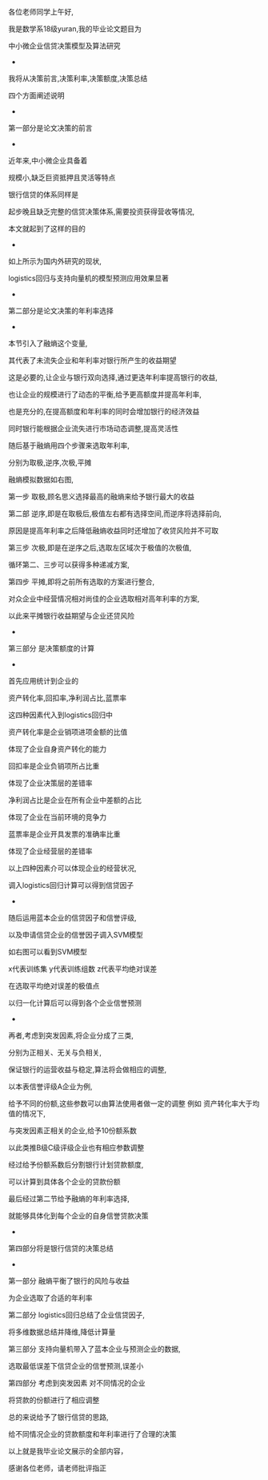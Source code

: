 各位老师同学上午好,

我是数学系18级yuran,我的毕业论文题目为

中小微企业信贷决策模型及算法研究

-

我将从决策前言,决策利率,决策额度,决策总结

四个方面阐述说明

-

第一部分是论文决策的前言

-

近年来,中小微企业具备着

规模小,缺乏巨资抵押且灵活等特点

银行信贷的体系同样是

起步晚且缺乏完整的信贷决策体系,需要投资获得营收等情况,

本文就起到了这样的目的

-

如上所示为国内外研究的现状,

logistics回归与支持向量机的模型预测应用效果显著

-

第二部分是论文决策的年利率选择

-

本节引入了融熵这个变量,

其代表了未流失企业和年利率对银行所产生的收益期望

这是必要的,让企业与银行双向选择,通过更迭年利率提高银行的收益,

也让企业的规模进行了动态的平衡,给予更高额度并提高年利率,

也是充分的,在提高额度和年利率的同时会增加银行的经济效益

同时银行能根据企业流失进行市场动态调整,提高灵活性

随后基于融熵用四个步骤来选取年利率,

分别为取极,逆序,次极,平摊

融熵模拟数据如右图,

第一步 取极,顾名思义选择最高的融熵来给予银行最大的收益

第二部 逆序,即是在取极后,极值左右都有选择空间,而逆序将选择前向,

原因是提高年利率之后降低融熵收益同时还增加了收贷风险并不可取

第三步 次极,即是在逆序之后,选取左区域次于极值的次极值,

循环第二、三步可以获得多种递减方案,

第四步 平摊,即将之前所有选取的方案进行整合,

对众企业中经营情况相对尚佳的企业选取相对高年利率的方案,

以此来平摊银行收益期望与企业还贷风险

-

第三部分 是决策额度的计算

-

首先应用统计到企业的

资产转化率,回扣率,净利润占比,蓝票率

这四种因素代入到logistics回归中

资产转化率是企业销项进项金额的比值 	
	
体现了企业自身资产转化的能力

回扣率是企业负销项所占比重 		
	
体现了企业决策层的差错率

净利润占比是企业在所有企业中差额的占比	

体现了企业在当前环境的竞争力

蓝票率是企业开具发票的准确率比重	
	
体现了企业经营层的差错率

以上四种因素介可以体现企业的经营状况,

调入logistics回归计算可以得到信贷因子

-

随后运用蓝本企业的信贷因子和信誉评级,

以及申请信贷企业的信誉因子调入SVM模型

如右图可以看到SVM模型

x代表训练集 y代表训练组数 z代表平均绝对误差

在选取平均绝对误差的极值点

以归一化计算后可以得到各个企业信誉预测

-

再者,考虑到突发因素,将企业分成了三类,

分别为正相关、无关与负相关,

保证银行的运营收益与稳定,算法将会做相应的调整,

以本表信誉评级A企业为例,

给予不同的份额,这些参数可以由算法使用者做一定的调整
例如 资产转化率大于均值的情况下,


与突发因素正相关的企业,给予10份额系数

以此类推B级C级评级企业也有相应参数调整

经过给予份额系数后分割银行计划贷款额度,

可以计算到具体各个企业的贷款份额

最后经过第二节给予融熵的年利率选择,

就能够具体化到每个企业的自身信誉贷款决策

-

第四部分将是银行信贷的决策总结

-

第一部分 融熵平衡了银行的风险与收益 

为企业选取了合适的年利率

第二部分 logistics回归总结了企业信贷因子,

将多维数据总结并降维,降低计算量

第三部分 支持向量机带入了蓝本企业与预测企业的数据,

选取最低误差下信贷企业的信誉预测,误差小

第四部分 考虑到突发因素 对不同情况的企业

将贷款的份额进行了相应调整

总的来说给予了银行信贷的思路,

给不同情况企业的贷款额度和年利率进行了合理的决策

以上就是我毕业论文展示的全部内容，

感谢各位老师，请老师批评指正




